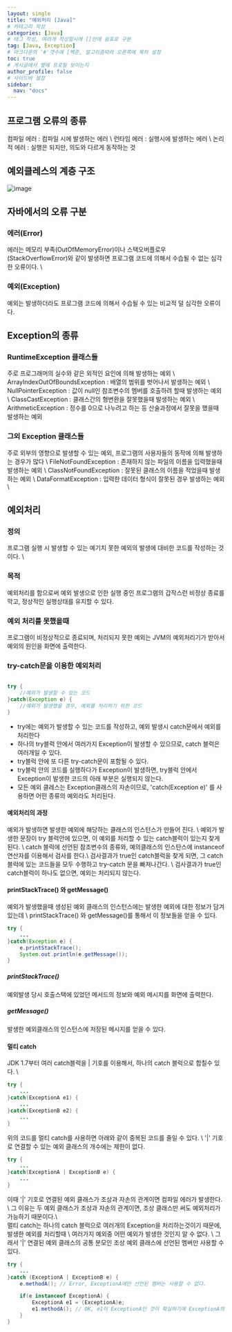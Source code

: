 ```yaml
---
layout: single
title: "예외처리 [Java]"
# 카테고리 작성
categories: [Java]
# 태그 작성, 여려개 작성할시에 []안에 쉼표로 구분
tag: [Java, Exception]
# 마크다운의 '#'갯수에 [백준, 알고리즘따라 오른쪽에 목차 설정
toc: true
# 게시글에서 옆에 프로필 보이는지
author_profile: false
# 사이드바 설정
sidebar:
  nav: "docs"
---
```


## 프로그램 오류의 종류

컴파일 에러 : 컴파일 시에 발생하는 에러 \\
런타임 에러 : 실행시에 발생하는 에러 \\
논리적 에러 : 실행은 되지만, 의도와 다르게 동작하는 것

## 예외클레스의 계층 구조

![image](https://user-images.githubusercontent.com/91146369/199543615-81805d4a-ea3c-40cb-8263-ff828a3faa70.png)

## 자바에서의 오류 구분

### 에러(Error)

에러는 메모리 부족(OutOfMemoryError)이나 스택오버플로우(StackOverflowError)와 같이
발생하면 프로그램 코드에 의해서 수습될 수 없는 심각한 오류이다. \\

### 예외(Exception)

예외는 발생하더라도 프로그램 코드에 의해서 수습될 수 있는 비교적 덜 심각한 오류이다.

## Exception의 종류

### RuntimeException 클래스들

주로 프로그래머의 실수와 같은 외적인 요인에 의해 발생하는 예외 \\
ArrayIndexOutOfBoundsException : 배열의 범위를 벗어나서 발생하는 예외 \\
NullPointerException : 값이 null인 참조변수의 멤버를 호출하려 할때 발생하는 예외 \\
ClassCastException : 클래스간의 형변환을 잘못했을때 발생하는 예외 \\
ArithmeticException : 정수를 0으로 나누려고 하는 등 산술과정에서 잘못을 했을때 발생하는 예외

### 그외 Exception 클래스들

주로 외부의 영향으로 발생할 수 있는 예외, 프로그램의 사용자들의 동작에 의해 발생하는 경우가 많다 \\
FileNotFoundException : 존재하지 않는 파일의 이름을 입력했을때 발생하는 예외 \\
ClassNotFoundException : 잘못된 클래스의 이름을 적었을때 발생하는 예외 \\
DataFormatException : 입력한 데이터 형식이 잘못된 경우 발생하는 예외 \\

## 예외처리

### 정의

프로그램 실행 시 발생할 수 있는 예기치 못한 예외의 발생에 대비한 코드를 작성하는 것이다. \\

### 목적

예외처리를 함으로써 예외 발생으로 인한 실행 중인 프로그램의 갑작스런 비정상 종료를 막고, 정상적인 실행상태를 유지할 수 있다.

### 예외 처리를 못했을때

프로그램이 비정상적으로 종료되며, 처리되지 못한 예외는 JVM의 예외처리기가 받아서 예외의 원인을 화면에 출력한다.

### try-catch문을 이용한 예외처리

```Java

try {
	//예외가 발생할 수 있는 코드
}catch(Exception e) {
	//예외가 발생했을 경우, 예외를 처리하기 위한 코드
}

```

- try에는 예외가 발생할 수 있는 코드를 작성하고, 예외 발생시 catch문에서 예외를 처리한다
- 하나의 try블럭 안에서 여러가지 Exception이 발생할 수 있으므로, catch 블럭은 여러개일 수 있다.
- try블럭 안에 또 다른 try-catch문이 포함될 수 있다.
- try블럭 안의 코드를 실행하다가 Exception이 발생하면, try블럭 안에서 Exception이 발생한 코드의 아래 부분은 실행되지 않는다.
- 모든 예외 클레스는 Exception클래스의 자손이므로, 'catch(Exception e)' 를 사용하면 어떤 종류의 예외라도 처리된다.

#### 예외처리의 과정

예외가 발생하면 발생한 예외에 해당하는 클래스의 인스턴스가 만들어 진다. \\
예외가 발생한 문장이 try 블럭안에 있으면, 이 예외를 처리할 수 있는 catch블럭이 있는지 찾게된다. \\
catch 블럭에 선언된 참조변수의 종류와, 예의클래스의 인스탄스에 instanceof 연산자를 이용해서 검사를 한다.\\
검사결과가 true인 catch블럭을 찾게 되면, 그 catch블럭에 있는 코드들을 모두 수행하고 try-catch 문을 빠져나간다. \\
검사결과가 true인 catch블럭이 하나도 없으면, 예외는 처리되지 않는다.

#### printStackTrace() 와 getMessage()

예외가 발생했을때 생성된 예외 클래스의 인스턴스에는 발생한 예외에 대한 정보가 담겨있는데 \\
printStackTrace() 와 getMessage()를 통해서 이 정보들을 얻을 수 있다.

```Java
try {
	...
}catch(Exception e) {
	e.printStackTrace();
	System.out.println(e.getMessage());
}
```

##### printStackTrace()

예외발생 당시 호출스택에 있었던 메서드의 정보와 예외 메시지를 화면에 출력한다.

##### getMessage()

발생한 예외클래스의 인스턴스에 저장된 메시지를 얻을 수 있다.

#### 멀티 catch

JDK 1.7부터 여러 catch블럭을 | 기호를 이용해서, 하나의 catch 블럭으로 합칠수 있다. \\

```Java
try {
	...
}catch(ExceptionA e1) {
	...
}catch(ExceptionB e2) {
	...
}
```

위의 코드를 멀티 catch를 사용하면 아래와 같이 중복된 코드를 줄일 수 있다. \\
'|' 기호로 연결할 수 있는 예외 클래스의 개수에는 제한이 없다.

```Java
try {
	...
}catch(ExceptionA | ExceptionB e) {
	...
}
```

이때 '|' 기호로 연결된 예외 클래스가 조상과 자손의 관계이면 컴파일 에러가 발생한다. \\
그 이유는 두 예외 클래스가 조상과 자손의 관계이면, 조상 클래스만 써도 예외처리가 가능하기 때문이다.\\
<br>
멀티 catch는 하나의 catch 블럭으로 여러개의 Exception을 처리하는것이기 때문에, 발생한 예외를 처리할때 \\
여러가지 예외중 어떤 예외가 발생한 것인지 알 수 없다. \\
그래서 '|' 연결된 예외 클래스의 공통 분모인 조상 예외 클래스에 선언된 멤버만 사용할 수 있다.

```Java
try {
	...
}catch (ExceptionA | ExceptionB e) {
	e.methodA(); // Error, ExceptionA에만 선언된 멤버는 사용할 수 없다.

	if(e instanceof ExceptionA) {
		ExceptionA e1 = (ExceptionA)e;
		e1.methodA(); // OK, e1이 ExceptionA인 것이 확실하기에 ExceptionA의 멤버 사용 가능
	}
}
```
